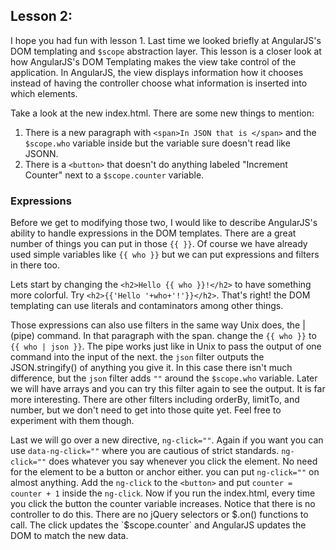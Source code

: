 ## Lesson 2:
I hope you had fun with lesson 1. Last time we looked briefly at AngularJS's DOM templating and `$scope` abstraction layer. This lesson is a closer look at how AngularJS's DOM Templating makes the view take control of the application. In AngularJS, the view displays information how it chooses instead of having the controller choose what information is inserted into which elements.

Take a look at the new index.html. There are some new things to mention:
 1. There is a new paragraph with `<span>In JSON that is </span>` and the `$scope.who` variable inside but the variable sure doesn't read like JSONN.
 2. There is a `<button>` that doesn't do anything labeled "Increment Counter" next to a `$scope.counter` variable.

### Expressions
Before we get to modifying those two, I would like to describe AngularJS's ability to handle expressions in the DOM templates. There are a great number of things you can put in those `{{ }}`. Of course we have already used simple variables like `{{ who }}` but we can put expressions and filters in there too.

Lets start by changing the `<h2>Hello {{ who }}!</h2>` to have something more colorful. Try `<h2>{{'Hello '+who+'!'}}</h2>`. That's right! the DOM templating can use literals and contaminators among other things.

Those expressions can also use filters in the same way Unix does, the | (pipe) command. In that paragraph with the span. change the `{{ who }}` to `{{ who | json }}`. The pipe works just like in Unix to pass the output of one command into the input of the next. the `json` filter outputs the JSON.stringify() of anything you give it. In this case there isn't much difference, but the `json` filter adds `""` around the `$scope.who` variable. Later we will have arrays and you can try this filter again to see the output. It is far more interesting.
There are other filters including orderBy, limitTo, and number, but we don't need to get into those quite yet. Feel free to experiment with them though.

Last we will go over a new directive, `ng-click=""`. Again if you want you can use `data-ng-click=""` where you are cautious of strict standards. `ng-click=""` does whatever you say whenever you click the element. No need for the element to be a button or anchor either. you can put `ng-click=""` on almost anything.
Add the `ng-click` to the `<button>` and put `counter = counter + 1` inside the `ng-click`. Now if you run the index.html, every time you click the button the counter variable increases. Notice that there is no controller to do this. There are no jQuery selectors or $.on() functions to call. The click updates the `$scope.counter` and AngularJS updates the DOM to match the new data.